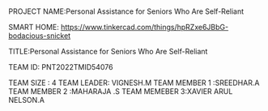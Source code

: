 # 
PROJECT NAME:Personal Assistance for Seniors Who Are Self-Reliant

SMART HOME:   https://www.tinkercad.com/things/hpRZxe6JBbG-bodacious-snicket


TITLE:Personal Assistance for Seniors Who Are Self-Reliant

TEAM ID: PNT2022TMID54076

TEAM SIZE : 4
TEAM LEADER: VIGNESH.M
TEAM MEMBER 1 :SREEDHAR.A
TEAM MEMBER 2 :MAHARAJA .S
TEAM MEMEBER 3:XAVIER ARUL NELSON.A
